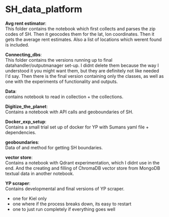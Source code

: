 # SH_data_platform


**Avg rent estimator**:<br>
This folder contains the notebook which first collects and parses the zip codes of SH. Then it geocodes them for the lat, lon coordinates. Then it gets the average rent estimates. Also a list of locations which werent found is included.

**Connecting_dbs**:<br>
This folder contains the versions running up to final datahandler/outputmanager set-up. I didnt delete them because the way I understood it you might want them, but they are definitely not like needed I'd say.
Then there is the final version containing only the classes, as well as one with the experiments of functionality and outputs.

**Data**:<br>
contains notebook to read in collection + the collections. 

**Digitize_the_planet**:<br>
Contains a notebook with API calls and geoboundaries of SH.

**Docker_exp_setup**:<br>
Contains a small trial set up of docker for YP with Sumans yaml file + dependencies.

**geoboundaries**:<br>
Data of and method for getting SH boundaries.

**vector store**:<br>
Contains a notebook with Qdrant experimentation, which I didnt use in the end.
And the creating and filling of ChromaDB vector store from MongoDB textual data in another notebook.

**YP scraper**:<br>
Contains developmental and final versions of YP scraper.
- one for Kiel only
- one where if the process breaks down, its easy to restart 
- one to just run completely if everything goes well 

